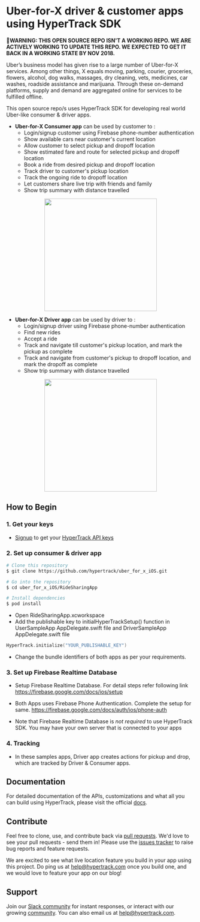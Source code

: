 # Uber-for-X driver & customer apps using HyperTrack SDK

**🛑WARNING: THIS OPEN SOURCE REPO ISN'T A WORKING REPO. WE ARE ACTIVELY WORKING TO UPDATE THIS REPO. WE EXPECTED TO GET IT BACK IN A WORKING STATE BY NOV 2018.**

Uber’s business model has given rise to a large number of Uber-for-X services. Among other things, X equals moving, parking, courier, groceries, flowers, alcohol, dog walks, massages, dry cleaning, vets, medicines, car washes, roadside assistance and marijuana. Through these on-demand platforms, supply and demand are aggregated online for services to be fulfilled offline.

This open source repo/s uses HyperTrack SDK for developing real world Uber-like consumer & driver apps.

 - **Uber-for-X Consumer app** can be used by customer to :
      - Login/signup customer using Firebase phone-number authentication
      - Show available cars near customer's current location
      - Allow customer to select pickup and dropoff location
      - Show estimated fare and route for selected pickup and dropoff location
      - Book a ride from desired pickup and dropoff location
      - Track driver to customer's pickup location
      - Track the ongoing ride to dropoff location
      - Let customers share live trip with friends and family
      - Show trip summary with distance travelled
      
<p align="center">
 <a href="https://www.youtube.com/watch?v=1qMFP5w32GY">
  <img src="http://res.cloudinary.com/hypertrack/image/upload/v1525329669/customer.png" width="300"/>
 </a>
</p>


- **Uber-for-X Driver app** can be used by driver to :
     - Login/signup driver using Firebase phone-number authentication
     - Find new rides
     - Accept a ride
     - Track and navigate till customer's pickup location, and mark the pickup as complete
     - Track and navigate from customer's pickup to dropoff location, and mark the dropoff as complete
     - Show trip summary with distance travelled
     
<p align="center">
 <a href="https://www.youtube.com/watch?v=3R9GDQitt40">
  <img src="http://res.cloudinary.com/hypertrack/image/upload/v1525329669/driver.png" width="300"/>
 </a>
</p>


## How to Begin

### 1. Get your keys
 - [Signup](https://dashboard.hypertrack.com/signup?utm_source=github&utm_campaign=uber_for_x_iOS) to get your [HyperTrack API keys](https://dashboard.hypertrack.com/settings)

### 2. Set up consumer & driver app
```bash
# Clone this repository
$ git clone https://github.com/hypertrack/uber_for_x_iOS.git

# Go into the repository
$ cd uber_for_x_iOS/RideSharingApp

# Install dependencies
$ pod install
```

- Open RideSharingApp.xcworkspace
- Add the publishable key to initialHyperTrackSetup() function in UserSampleApp AppDelegate.swift file and DriverSampleApp AppDelegate.swift file
```swift
HyperTrack.initialize("YOUR_PUBLISHABLE_KEY")
```
- Change the bundle identifiers of both apps as per your requirements.

### 3. Set up Firebase Realtime Database
 - Setup Firebase Realtime Database. For detail steps refer following link https://firebase.google.com/docs/ios/setup
 - Both Apps uses Firebase Phone Authentication. Complete the setup for same. https://firebase.google.com/docs/auth/ios/phone-auth

 - Note that Firebase Realtime Database is _not required_ to use HyperTrack SDK. You may have your own server that is connected to your apps


### 4. Tracking

- In these samples apps, Driver app creates actions for pickup and drop, which are tracked by Driver & Consumer apps.

## Documentation
For detailed documentation of the APIs, customizations and what all you can build using HyperTrack, please visit the official [docs](https://www.hypertrack.com/docs).

## Contribute
Feel free to clone, use, and contribute back via [pull requests](https://help.github.com/articles/about-pull-requests/). We'd love to see your pull requests - send them in! Please use the [issues tracker](https://github.com/hypertrack/uberx-android/issues) to raise bug reports and feature requests.

We are excited to see what live location feature you build in your app using this project. Do ping us at help@hypertrack.com once you build one, and we would love to feature your app on our blog!

## Support
Join our [Slack community](http://slack.hypertrack.com) for instant responses, or interact with our growing [community](https://community.hypertrack.com). You can also email us at help@hypertrack.com.
